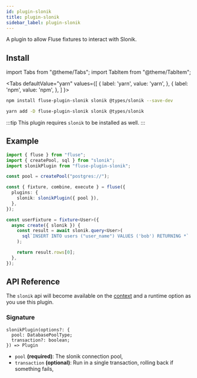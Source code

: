 ```yaml
---
id: plugin-slonik
title: plugin-slonik
sidebar_label: plugin-slonik
---
```


A plugin to allow Fluse fixtures to interact with Slonik.

## Install

import Tabs from "@theme/Tabs";
import TabItem from "@theme/TabItem";

<Tabs
defaultValue="yarn"
values={[
{ label: 'yarn', value: 'yarn', },
{ label: 'npm', value: 'npm', },
]
}>

<TabItem value="npm">

```bash
npm install fluse-plugin-slonik slonik @types/slonik --save-dev
```

</TabItem>
<TabItem value="yarn">

```bash
yarn add -D fluse-plugin-slonik slonik @types/slonik
```

</TabItem>

</Tabs>

:::tip
This plugin requires `slonik` to be installed as well.
:::

## Example

```typescript
import { fluse } from "fluse";
import { createPool, sql } from "slonik";
import slonikPlugin from "fluse-plugin-slonik";

const pool = createPool("postgres://");

const { fixture, combine, execute } = fluse({
  plugins: {
    slonik: slonikPlugin({ pool }),
  },
});

const userFixture = fixture<User>({
  async create({ slonik }) {
    const result = await slonik.query<User>(
      sql`INSERT INTO users ("user_name") VALUES ('bob') RETURNING *`
    );

    return result.rows[0];
  },
});
```

## API Reference

The `slonik` api will become available on the [context](./plugin-introduction.md) and a runtime option as you use this plugin.

### Signature

```
slonikPlugin(options?: {
  pool: DatabasePoolType;
  transaction?: boolean;
}) => Plugin
```

- `pool` **(required)**: The slonik connection pool,
- `transaction` **(optional)**: Run in a single transaction, rolling back if something fails,
